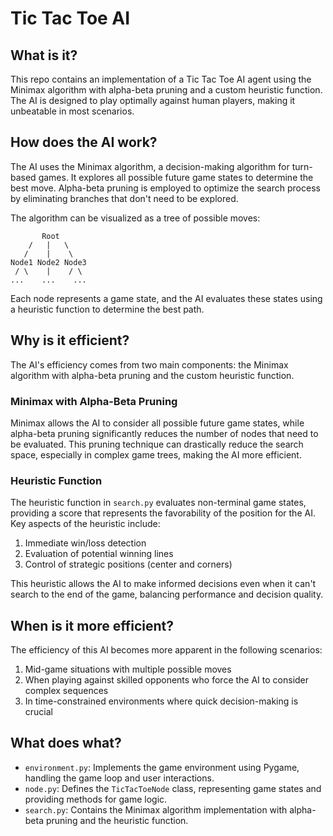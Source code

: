 # Tic Tac Toe AI

## What is it?
This repo contains an implementation of a Tic Tac Toe AI agent using the Minimax algorithm with alpha-beta pruning and a custom heuristic function. The AI is designed to play optimally against human players, making it unbeatable in most scenarios.

## How does the AI work?
The AI uses the Minimax algorithm, a decision-making algorithm for turn-based games. It explores all possible future game states to determine the best move. Alpha-beta pruning is employed to optimize the search process by eliminating branches that don't need to be explored.

The algorithm can be visualized as a tree of possible moves:

```
       Root
    /   |   \
   /    |    \
Node1 Node2 Node3
 / \    |    / \
...    ...    ...
```

Each node represents a game state, and the AI evaluates these states using a heuristic function to determine the best path.

## Why is it efficient?
The AI's efficiency comes from two main components: the Minimax algorithm with alpha-beta pruning and the custom heuristic function.

### Minimax with Alpha-Beta Pruning
Minimax allows the AI to consider all possible future game states, while alpha-beta pruning significantly reduces the number of nodes that need to be evaluated. 
This pruning technique can drastically reduce the search space, especially in complex game trees, making the AI more efficient.

### Heuristic Function
The heuristic function in `search.py` evaluates non-terminal game states, providing a score that represents the favorability of the position for the AI. Key aspects of the heuristic include:

1. Immediate win/loss detection
2. Evaluation of potential winning lines
3. Control of strategic positions (center and corners)

This heuristic allows the AI to make informed decisions even when it can't search to the end of the game, balancing performance and decision quality.

## When is it more efficient?
The efficiency of this AI becomes more apparent in the following scenarios:

1. Mid-game situations with multiple possible moves
2. When playing against skilled opponents who force the AI to consider complex sequences
3. In time-constrained environments where quick decision-making is crucial

## What does what?
* `environment.py`: Implements the game environment using Pygame, handling the game loop and user interactions.
* `node.py`: Defines the `TicTacToeNode` class, representing game states and providing methods for game logic.
* `search.py`: Contains the Minimax algorithm implementation with alpha-beta pruning and the heuristic function.

